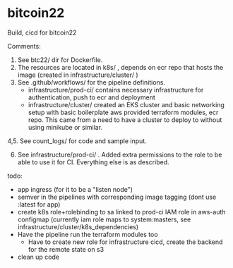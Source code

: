 # bitcoin22
Build, cicd for bitcoin22

Comments:

1. See btc22/ dir for Dockerfile.
2. The resources are located in k8s/ , depends on ecr repo that hosts the image (created in infrastructure/cluster/ )
3. See .github/workflows/ for the pipeline definitions.
    -  infrastructure/prod-ci/ contains necessary infrastructure for authentication, push to ecr and deployment
    -  infrastructure/cluster/ created an EKS cluster and basic networking setup with basic boilerplate aws provided terraform modules, ecr repo. This came from a need to have a cluster to deploy to without using minikube or similar.

4,5. See count_logs/ for code and sample input.

6. See infrastructure/prod-ci/ . Added extra permissions to the role to be able to use it for CI. Everything else is as described.

todo:

- app ingress (for it to be a "listen node")
- semver in the pipelines with corresponding image tagging (dont use :latest for app)
- create k8s role+rolebinding to sa linked to prod-ci IAM role in aws-auth configmap (currently iam role maps to system:masters, see infrastructure/cluster/k8s_dependencies)
- Have the pipeline run the terraform modules too
    - Have to create new role for infrastructure cicd, create the backend for the remote state on s3
- clean up code 